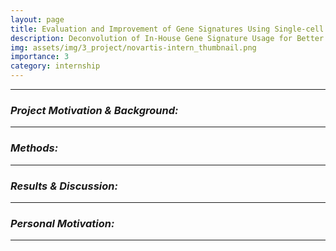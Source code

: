 ```yaml
---
layout: page
title: Evaluation and Improvement of Gene Signatures Using Single-cell RNA Sequencing (scRNA) Dataset in Lung Cancer
description: Deconvolution of In-House Gene Signature Usage for Better Utilization of Gene Signatures.
img: assets/img/3_project/novartis-intern_thumbnail.png
importance: 3
category: internship
---
```


---

### ***Project Motivation & Background:***


---

### ***Methods:***


---

### ***Results & Discussion:***


---

### ***Personal Motivation:***



---